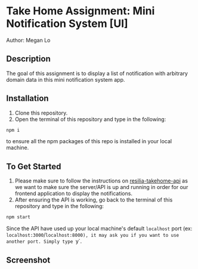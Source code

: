 # Take Home Assignment: Mini Notification System [UI]
Author: Megan Lo

## Description
The goal of this assignment is to display a list of notification with arbitrary domain data in this mini notification system app.

## Installation
1. Clone this repository.
2. Open the terminal of this repository and type in the following:
```bash
npm i
```
to ensure all the npm packages of this repo is installed in your local machine.

## To Get Started
1. Please make sure to follow the instructions on [resilia-takehome-api](https://github.com/mehmehmehlol/resilia-takehome-api#take-home-assignment-mini-notification-system-api) as we want to make sure the server/API is up and running in order for our frontend application to display the notifications.
2. After ensuring the API is working, go back to the terminal of this repository and type in the following:
```bash
npm start
```
Since the API have used up your local machine's default `localhost` port (ex: `localhost:3000`/`localhost:8000), it may ask you if you want to use another port. Simply type `y`.

## Screenshot
